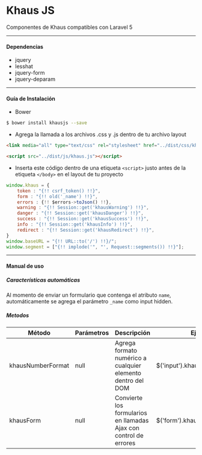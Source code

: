 **Khaus JS**
=======
Componentes de Khaus compatibles con Laravel 5


----------


#### **Dependencias**
* jquery
* lesshat
* jquery-form
* jquery-deparam


----------


#### **Guía de Instalación**

- Bower
```bash
$ bower install khausjs --save
```
- Agrega la llamada a los archivos .css y .js dentro de tu archivo layout

```html
<link media="all" type="text/css" rel="stylesheet" href="../dist/css/khaus.css">
```
```html
<script src="../dist/js/khaus.js"></script>
```
- Inserta este código dentro de una etiqueta `<script>` justo antes de la etiqueta `</body>` en el layout de tu proyecto

```javascript
window.khaus = {
    token : "{!! csrf_token() !!}",
    form : "{!! old('_name') !!}",
    errors : {!! $errors->toJson() !!},
    warning : "{!! Session::get('khausWarning') !!}",
    danger : "{!! Session::get('khausDanger') !!}",
    success : "{!! Session::get('khausSuccess') !!}",
    info : "{!! Session::get('khausInfo') !!}",
    redirect : "{!! Session::get('khausRedirect') !!}",
}
window.baseURL = "{!! URL::to('/') !!}/";
window.segment = ["{!! implode('", "', Request::segments()) !!}"];
```


----------


#### **Manual de uso**
##### Características automáticas
Al momento de enviar un formulario que contenga el atributo `name`, automáticamente se agrega el parámetro `_name` como input hidden.

##### Metodos

| Método | Parámetros | Descripción | Ejemplo |
|--------|------------|:------------|---------|
| khausNumberFormat | null | Agrega formato numérico a cualquier elemento dentro del DOM | $('input').khausNumberFormat() |
| khausForm | null | Convierte los formularios en llamadas Ajax con control de errores | $('form').khausForm() |